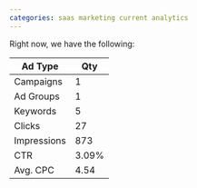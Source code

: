 ```yaml
---
categories: saas marketing current analytics
---
```

Right now, we have the following:



|Ad Type        |Qty    |
|---            |---    |
|Campaigns      |1      |
|Ad Groups      |1      |
|Keywords       |5      |
|Clicks         |27     |
|Impressions    |873    |
|CTR            |3.09%  |
|Avg. CPC       |4.54   |
